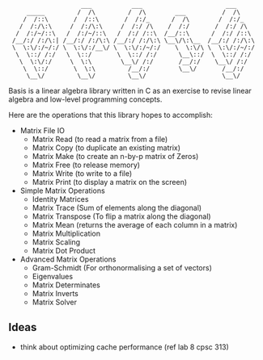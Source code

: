 ```    
                    ___           ___                       ___
     _____         /  /\         /  /\        ___          /  /\                   
    /  /::\       /  /::\       /  /:/_      /  /\        /  /:/_             
   /  /:/\:\     /  /:/\:\     /  /:/ /\    /  /:/       /  /:/ /\  
  /  /:/~/::\   /  /:/~/::\   /  /:/ /::\  /__/::\      /  /:/ /::\ 
 /__/:/ /:/\:| /__/:/ /:/\:\ /__/:/ /:/\:\ \__\/\:\__  /__/:/ /:/\:\            
 \  \:\/:/~/:/ \  \:\/:/__\/ \  \:\/:/~/:/    \  \:\/\ \  \:\/:/~/:/
  \  \::/ /:/   \  \::/       \  \::/ /:/      \__\::/  \  \::/ /:/ 
   \  \:\/:/     \  \:\        \__\/ /:/       /__/:/    \__\/ /:/  
    \  \::/       \  \:\         /__/:/        \__\/       /__/:/   
     \__\/         \__\/         \__\/                     \__\/    
```
Basis is a linear algebra library written in C as an exercise to revise linear algebra and low-level programming concepts.

Here are the operations that this library hopes to accomplish:
- Matrix File IO
    - Matrix Read (to read a matrix from a file)
    - Matrix Copy (to duplicate an existing matrix)
    - Matrix Make (to create an n-by-p matrix of Zeros)
    - Matrix Free (to release memory)
    - Matrix Write (to write to a file)
    - Matrix Print (to display a matrix on the screen)
- Simple Matrix Operations
    - Identity Matrices
    - Matrix Trace (Sum of elements along the diagonal)
    - Matrix Transpose (To flip a matrix along the diagonal)
    - Matrix Mean (returns the average of each column in a matrix)
    - Matrix Multiplication
    - Matrix Scaling
    - Matrix Dot Product
- Advanced Matrix Operations
    - Gram-Schmidt (For orthonormalising a set of vectors)
    - Eigenvalues
    - Matrix Determinates
    - Matrix Inverts
    - Matrix Solver

## Ideas
- think about optimizing cache performance (ref lab 8 cpsc 313)
